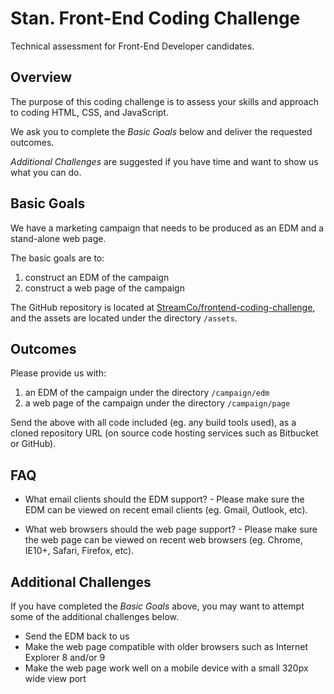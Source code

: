 # Stan. Front-End Coding Challenge
Technical assessment for Front-End Developer candidates.

## Overview
The purpose of this coding challenge is to assess your skills and approach to coding HTML, CSS, and JavaScript.

We ask you to complete the *Basic Goals* below and deliver the requested outcomes.

*Additional Challenges* are suggested if you have time and want to show us what you can do.

## Basic Goals
We have a marketing campaign that needs to be produced as an EDM and a stand-alone web page.

The basic goals are to:

1. construct an EDM of the campaign
2. construct a web page of the campaign

The GitHub repository is located at [StreamCo/frontend-coding-challenge](https://github.com/StreamCo/frontend-coding-challenge), and the assets are located under the directory `/assets`.

## Outcomes
Please provide us with:

1. an EDM of the campaign under the directory `/campaign/edm`
2. a web page of the campaign under the directory `/campaign/page`

Send the above with all code included (eg. any build tools used), as a cloned repository URL (on source code hosting services such as Bitbucket or GitHub).

## FAQ
* What email clients should the EDM support? - Please make sure the EDM can be viewed on recent email clients (eg. Gmail, Outlook, etc).

* What web browsers should the web page support? - Please make sure the web page can be viewed on recent web browsers (eg. Chrome, IE10+, Safari, Firefox, etc).

## Additional Challenges
If you have completed the *Basic Goals* above, you may want to attempt some of the additional challenges below.

* Send the EDM back to us
* Make the web page compatible with older browsers such as Internet Explorer 8 and/or 9
* Make the web page work well on a mobile device with a small 320px wide view port

